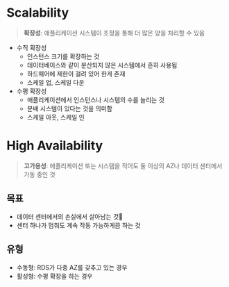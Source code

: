 # Scalability
> **확장성**: 애플리케이션 시스템이 조정을 통해 더 많은 양을 처리할 수 있음

- 수직 확장성
	- 인스턴스 크기를 확장하는 것
	- 데이터베이스와 같이 분산되지 않은 시스템에서 흔히 사용됨
	- 하드웨어에 제한이 걸려 있어 한게 존재
	- 스케일 업, 스케일 다운
- 수평 확장성
	- 애플리케이션에서 인스턴스나 시스템의 수를 늘리는 것
	- 분배 시스템이 있다는 것을 의미함
	- 스케일 아웃, 스케일 인

# High Availability
> **고가용성**: 애플리케이션 또는 시스템을 적어도 둘 이상의 AZ나 데이터 센터에서 가동 중인 것

## 목표
- 데이터 센터에서의 손실에서 살아남는 것
- 센터 하나가 멈춰도 계속 작동 가능하게끔 하는 것

## 유형
- 수동형: RDS가 다중 AZ를 갖추고 있는 경우
- 활성형: 수평 확장을 하는 경우
